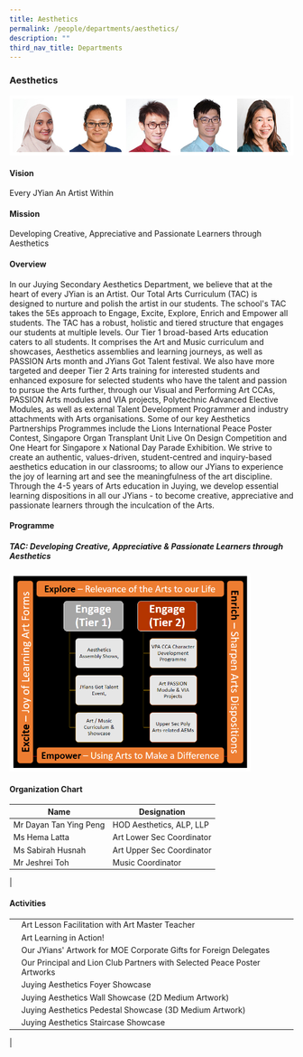 ```yaml
---
title: Aesthetics
permalink: /people/departments/aesthetics/
description: ""
third_nav_title: Departments
---
```

### **Aesthetics**
![](/images/aesthetics.jpg)

#### **Vision**
Every JYian An Artist Within

#### **Mission**
Developing Creative, Appreciative and Passionate Learners through Aesthetics

#### **Overview**
In our Juying Secondary Aesthetics Department, we believe that at the heart of every JYian is an Artist. Our Total Arts Curriculum (TAC) is designed to nurture and polish the artist in our students. The school's TAC takes the 5Es approach to Engage, Excite, Explore, Enrich and Empower all students. The TAC has a robust, holistic and tiered structure that engages our students at multiple levels. Our Tier 1 broad-based Arts education caters to all students. It comprises the Art and Music curriculum and showcases, Aesthetics assemblies and learning journeys, as well as PASSION Arts month and JYians Got Talent festival. We also have more targeted and deeper Tier 2 Arts training for interested students and enhanced exposure for selected students who have the talent and passion to pursue the Arts further, through our Visual and Performing Art CCAs, PASSION Arts modules and VIA projects, Polytechnic Advanced Elective Modules, as well as external Talent Development Programmer and industry attachments with Arts organisations. Some of our key Aesthetics Partnerships Programmes include the Lions International Peace Poster Contest, Singapore Organ Transplant Unit Live On Design Competition and One Heart for Singapore x National Day Parade Exhibition. We strive to create an authentic, values-driven, student-centred and inquiry-based aesthetics education in our classrooms; to allow our JYians to experience the joy of learning art and see the meaningfulness of the art discipline. Through the 4-5 years of Arts education in Juying, we develop essential learning dispositions in all our JYians - to become creative, appreciative and passionate learners through the inculcation of the Arts.

#### **Programme**
##### **TAC: Developing Creative, Appreciative & Passionate Learners through Aesthetics**
<img src="/images/aesthetics%20framework.png" style="width:85%">

#### **Organization Chart**

| Name | Designation |
|---|---|
| Mr Dayan Tan Ying Peng | HOD Aesthetics, ALP, LLP |
| Ms Hema Latta | Art Lower Sec Coordinator |
| Ms Sabirah Husnah | Art Upper Sec Coordinator |
| Mr Jeshrei Toh | Music Coordinator |
|

#### **Activities**

| | |
|:---:|---|
|  | Art Lesson Facilitation with Art Master Teacher |
|  | Art Learning in Action! |
|   | Our JYians' Artwork for MOE Corporate Gifts for Foreign Delegates  |
|   | Our Principal and Lion Club Partners with Selected Peace Poster Artworks  |
|   | Juying Aesthetics Foyer Showcase  |
|   | Juying Aesthetics Wall Showcase (2D Medium Artwork)  |
|   | Juying Aesthetics Pedestal Showcase (3D Medium Artwork)  |
|   | Juying Aesthetics Staircase Showcase  |
|